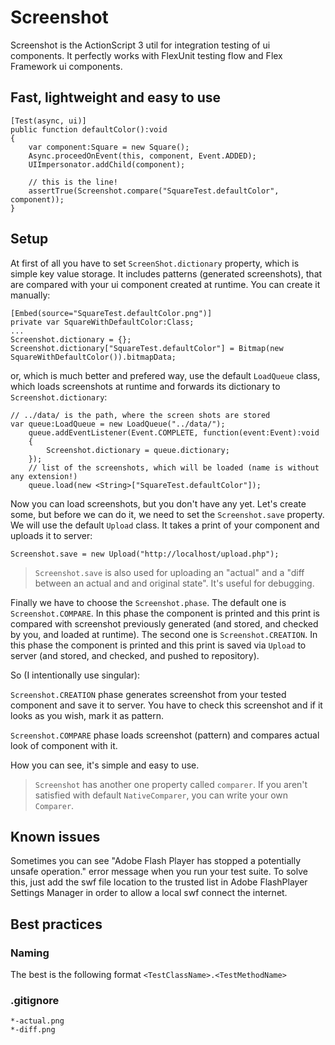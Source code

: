 Screenshot
==========

Screenshot is the ActionScript 3 util for integration testing of ui components. It perfectly works with FlexUnit testing flow and Flex Framework ui components.

## Fast, lightweight and easy to use

```as3
[Test(async, ui)]
public function defaultColor():void
{
	var component:Square = new Square();
	Async.proceedOnEvent(this, component, Event.ADDED);
    UIImpersonator.addChild(component);
	
	// this is the line!
	assertTrue(Screenshot.compare("SquareTest.defaultColor", component));
}
```

## Setup

At first of all you have to set `ScreenShot.dictionary` property, which is simple key value storage. It includes patterns (generated screenshots), that are compared with your ui component created at runtime. You can create it manually:

```as3
[Embed(source="SquareTest.defaultColor.png")]
private var SquareWithDefaultColor:Class;
...
Screenshot.dictionary = {};
Screenshot.dictionary["SquareTest.defaultColor"] = Bitmap(new SquareWithDefaultColor()).bitmapData;
```
or, which is much better and prefered way, use the default `LoadQueue` class, which loads screenshots at runtime and forwards its dictionary to `Screenshot.dictionary`:

```as3
// ../data/ is the path, where the screen shots are stored
var queue:LoadQueue = new LoadQueue("../data/");
	queue.addEventListener(Event.COMPLETE, function(event:Event):void
	{
		Screenshot.dictionary = queue.dictionary;
	});
	// list of the screenshots, which will be loaded (name is without any extension!)
	queue.load(new <String>["SquareTest.defaultColor"]);
```

Now you can load screenshots, but you don't have any yet. Let's create some, but before we can do it, we need to set the `Screenshot.save` property. We will use the default `Upload` class. It takes a print of your component and uploads it to server:

```as3
Screenshot.save = new Upload("http://localhost/upload.php");
```

> `Screenshot.save` is also used for uploading an "actual" and a "diff between an actual and and original state". It's useful for debugging.

Finally we have to choose the `Screenshot.phase`. The default one is `Screenshot.COMPARE`. In this phase the component is printed and this print is compared with screenshot previously generated (and stored, and checked by you, and loaded at runtime). The second one is `Screenshot.CREATION`. In this phase the component is printed and this print is saved via `Upload` to server (and stored, and checked, and pushed to repository).

So (I intentionally use singular):

`Screenshot.CREATION` phase generates screenshot from your tested component and save it to server. You have to check this screenshot and if it looks as you wish, mark it as pattern.

`Screenshot.COMPARE` phase loads screenshot (pattern) and compares actual look of component with it.

How you can see, it's simple and easy to use.

> `Screenshot` has another one property called `comparer`. If you aren't satisfied with default `NativeComparer`, you can write your own `Comparer`.

## Known issues

Sometimes you can see "Adobe Flash Player has stopped a potentially unsafe operation." error message when you run your test suite. To solve this, just add the swf file location to the trusted list in Adobe FlashPlayer Settings Manager in order to allow a local swf connect the internet.

## Best practices

### Naming

The best is the following format `<TestClassName>.<TestMethodName>`

### .gitignore

```
*-actual.png
*-diff.png
```